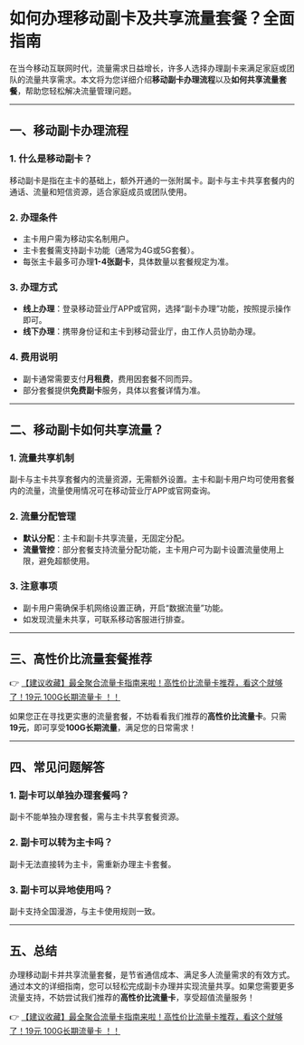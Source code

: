 # 如何办理移动副卡及共享流量套餐？全面指南

在当今移动互联网时代，流量需求日益增长，许多人选择办理副卡来满足家庭或团队的流量共享需求。本文将为您详细介绍**移动副卡办理流程**以及**如何共享流量套餐**，帮助您轻松解决流量管理问题。

---

## 一、移动副卡办理流程

### 1. 什么是移动副卡？
移动副卡是指在主卡的基础上，额外开通的一张附属卡。副卡与主卡共享套餐内的通话、流量和短信资源，适合家庭成员或团队使用。

### 2. 办理条件
- 主卡用户需为移动实名制用户。
- 主卡套餐需支持副卡功能（通常为4G或5G套餐）。
- 每张主卡最多可办理**1-4张副卡**，具体数量以套餐规定为准。

### 3. 办理方式
- **线上办理**：登录移动营业厅APP或官网，选择“副卡办理”功能，按照提示操作即可。
- **线下办理**：携带身份证和主卡到移动营业厅，由工作人员协助办理。

### 4. 费用说明
- 副卡通常需要支付**月租费**，费用因套餐不同而异。
- 部分套餐提供**免费副卡**服务，具体以套餐详情为准。

---

## 二、移动副卡如何共享流量？

### 1. 流量共享机制
副卡与主卡共享套餐内的流量资源，无需额外设置。主卡和副卡用户均可使用套餐内的流量，流量使用情况可在移动营业厅APP或官网查询。

### 2. 流量分配管理
- **默认分配**：主卡和副卡共享流量，无固定分配。
- **流量管控**：部分套餐支持流量分配功能，主卡用户可为副卡设置流量使用上限，避免超额使用。

### 3. 注意事项
- 副卡用户需确保手机网络设置正确，开启“数据流量”功能。
- 如发现流量未共享，可联系移动客服进行排查。

---

## 三、高性价比流量套餐推荐

👉 [【建议收藏】最全聚合流量卡指南来啦！高性价比流量卡推荐，看这个就够了！19元 100G长期流量卡 ！！](https://bit.ly/Liuliangka)

如果您正在寻找更实惠的流量套餐，不妨看看我们推荐的**高性价比流量卡**。只需**19元**，即可享受**100G长期流量**，满足您的日常需求！

---

## 四、常见问题解答

### 1. 副卡可以单独办理套餐吗？
副卡不能单独办理套餐，需与主卡共享套餐资源。

### 2. 副卡可以转为主卡吗？
副卡无法直接转为主卡，需重新办理主卡套餐。

### 3. 副卡可以异地使用吗？
副卡支持全国漫游，与主卡使用规则一致。

---

## 五、总结

办理移动副卡并共享流量套餐，是节省通信成本、满足多人流量需求的有效方式。通过本文的详细指南，您可以轻松完成副卡办理并实现流量共享。如果您需要更多流量支持，不妨尝试我们推荐的**高性价比流量卡**，享受超值流量服务！

👉 [【建议收藏】最全聚合流量卡指南来啦！高性价比流量卡推荐，看这个就够了！19元 100G长期流量卡 ！！](https://bit.ly/Liuliangka)